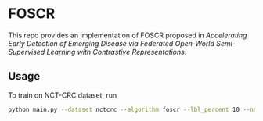 # FOSCR
This repo provides an implementation of FOSCR proposed in *Accelerating Early Detection of Emerging Disease via Federated Open-World Semi-Supervised Learning with Contrastive Representations*.
## Usage
To train on NCT-CRC dataset, run

```bash
python main.py --dataset nctcrc --algorithm foscr --lbl_percent 10 --novel_percent 4 --batchsize 512 --E 4 --lr 0.1 --arch RN18_simclr_CIFAR --w-supce 0.2 --w-supcon 0.2 --w-semicon 1 --proto_align True --w-proto 8
```
